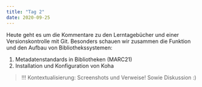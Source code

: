 ```yaml
---
title: "Tag 2"
date: 2020-09-25
---
```


Heute geht es um die Kommentare zu den Lerntagebücher und einer Versionskontrolle mit Git. Besonders schauen wir zusammen die Funktion und den Aufbau von Bibliothekssystemen: 
1. Metadatenstandards in Bibliotheken (MARC21)
2. Installation und Konfiguration von Koha



> !!! Kontextualisierung: Screenshots und Verweise! Sowie Diskussion :)
